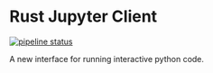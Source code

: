 # Rust Jupyter Client

[![pipeline status](https://gitlab.com/srwalker101/rust-jupyter-client/badges/master/pipeline.svg)](https://gitlab.com/srwalker101/rust-jupyter-client/commits/master)

A new interface for running interactive python code.
